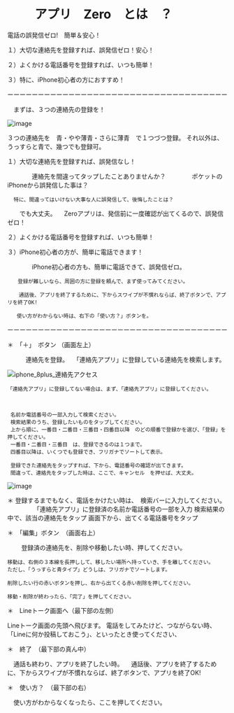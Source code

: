 # 　　 アプリ　Zero　とは　？

電話の誤発信ゼロ!　簡単＆安心！

１）大切な連絡先を登録すれば、誤発信ゼロ！安心！

２）よくかける電話番号を登録すれば、いつも簡単！

３）特に、iPhone初心者の方におすすめ！

ーーーーーーーーーーーーーーーーーーーーーーーーーーーーーーーーーーーー

　まずは、３つの連絡先の登録を！
 
 
 ![image](https://user-images.githubusercontent.com/101084603/194691149-638aba30-ee67-454a-a26a-3a6c4ca83b3c.png)

 
 ３つの連絡先を　青・やや薄青・さらに薄青　で１つづつ登録。
 それ以外は、うっすらと青で、幾つでも登録可。
 
１）大切な連絡先を登録すれば、誤発信なし！

　　　　連絡先を間違ってタップしたことありませんか？
　　　　ポケットのiPhoneから誤発信した事は？
    
      特に、間違ってはいけない大事な人に誤発信して、後悔したことは？
    
   　　でも大丈夫。
     　Zeroアプリは、発信前に一度確認が出てくるので、誤発信ゼロ！

２）よくかける電話番号を登録すれば、いつも簡単！
     
３）iPhone初心者の方が、簡単に電話できます！

　　　　iPhone初心者の方も、簡単に電話できて、誤発信ゼロ。
    
    　　登録が難しいなら、周囲の方に登録を頼んで、まず使ってみてください。
      
      　通話後、アプリを終了するために、下からスワイプが不慣れならば、終了ボタンで、アプリを終了OK!
       
       使い方がわからない時は、右下の「使い方？」ボタンを。
       

ーーーーーーーーーーーーーーーーーーーーーーーーーーーーーーーーーーーー

＊　「＋」　ボタン （画面左上）

　　　連絡先を登録。
  　「連絡先アプリ」に登録している連絡先を検索します。
   
![iphone_8plus_連絡先アクセス](https://user-images.githubusercontent.com/101084603/194191267-df8a1fa8-23cb-4394-b7c4-b7ea6e051c6c.png)

    「連絡先アプリ」に登録してない場合は、まず、「連絡先アプリ」に登録してください。
    
    
    
     名前か電話番号の一部入力して検索ください。
     検索結果のうち、登録したいものをタップしてください。
     上から順に、一番目・二番目・三番目・四番目以降　のどの順番で登録かを選び、「登録」を押してください。
     一番目・二番目・三番目　は、登録できるのは１つまで。
     四番目以降は、いくつでも登録でき、フリガナでソートして表示。
     
     登録できた連絡先をタップすれば、下から、電話番号の確認が出てきます。
     間違って、連絡先をタップした時は、ここで、キャンセル　を押せば、大丈夫。
 
![image](https://user-images.githubusercontent.com/101084603/194691276-e413d99d-42f5-4a47-a712-536fe6a74373.png)
 
＊  登録するまでもなく、電話をかけたい時は、　検索バーに入力してください。
　　　　
    「連絡先アプリ」に登録済の名前か電話番号の一部を入力
    検索結果の中で、該当の連絡先をタップ
    画面下から、出てくる電話番号をタップ
   
   
＊　「編集」ボタン　（画面右上）

　　 登録済の連絡先を、削除や移動したい時、押してください。
   
    移動は、右側の３本線を長押しして、移したい場所へ持っていき、手を離してください。
    ただし、「うっすらと青タイプ」どうしは、フリガナでソートします。
    
    削除したい行の赤いボタンを押し、右から出てくる赤い削除を押してください。
    
    移動・削除が終わったら、「完了」を押してください。
    
   
＊　Lineトーク画面へ（最下部の左側）

   Lineトーク画面の先頭へ飛びます。
   電話をしてみたけど、つながらない時、「Lineに何か投稿しておこう」、といったとき使ってください、
   
   
＊　終了　（最下部の真ん中）

 　通話も終わり、アプリを終了したい時。
 　通話後、アプリを終了するために、下からスワイプが不慣れならば、終了ボタンで、アプリを終了OK!
 
 
＊　使い方？　（最下部の右）

 　使い方がわからなくなったら、ここを押してください。
　 
　　
   
   
   

      　
      
    　　
